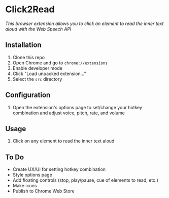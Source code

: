 # Click2Read

*This browser extension allows you to click an element to read the inner text aloud with the Web Speech API*

## Installation

1. Clone this repo
2. Open Chrome and go to `chrome://extensions`
3. Enable developer mode
4. Click "Load unpacked extension..."
5. Select the `src` directory

## Configuration

1. Open the extension's options page to set/change your hotkey combination and adjust voice, pitch, rate, and volume

## Usage

1. Click on any element to read the inner text aloud

## To Do

- Create UX/UI for setting hotkey combination
- Style options page
- Add floating controls (stop, play/pause, cue of elements to read, etc.)
- Make icons
- Publish to Chrome Web Store